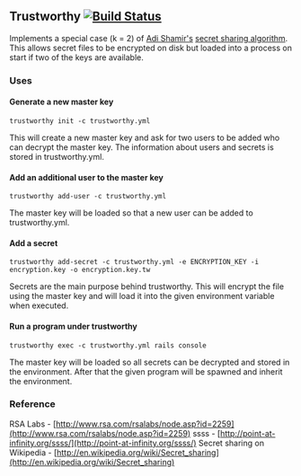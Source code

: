 ## Trustworthy [![Build Status](https://secure.travis-ci.org/jtdowney/trustworthy.png?branch=master)](http://travis-ci.org/jtdowney/trustworthy)

Implements a special case (k = 2) of [Adi Shamir's](http://en.wikipedia.org/wiki/Adi_Shamir) [secret sharing algorithm](http://en.wikipedia.org/wiki/Shamir%27s_Secret_Sharing). This allows secret files to be encrypted on disk but loaded into a process on start if two of the keys are available.

### Uses

#### Generate a new master key

    trustworthy init -c trustworthy.yml

This will create a new master key and ask for two users to be added who can decrypt the master key. The information about users and secrets is stored in trustworthy.yml.

#### Add an additional user to the master key

    trustworthy add-user -c trustworthy.yml

The master key will be loaded so that a new user can be added to trustworthy.yml.

#### Add a secret

    trustworthy add-secret -c trustworthy.yml -e ENCRYPTION_KEY -i encryption.key -o encryption.key.tw

Secrets are the main purpose behind trustworthy. This will encrypt the file using the master key and will load it into the given environment variable when executed.

#### Run a program under trustworthy

    trustworthy exec -c trustworthy.yml rails console

The master key will be loaded so all secrets can be decrypted and stored in the environment. After that the given program will be spawned and inherit the environment.

### Reference

RSA Labs - [http://www.rsa.com/rsalabs/node.asp?id=2259](http://www.rsa.com/rsalabs/node.asp?id=2259)
ssss - [http://point-at-infinity.org/ssss/](http://point-at-infinity.org/ssss/)
Secret sharing on Wikipedia - [http://en.wikipedia.org/wiki/Secret_sharing](http://en.wikipedia.org/wiki/Secret_sharing)

